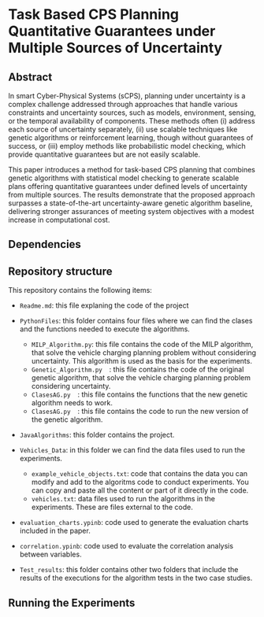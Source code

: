 # Task Based CPS Planning Quantitative Guarantees under Multiple Sources of Uncertainty

## Abstract
In smart Cyber-Physical Systems (sCPS), planning under uncertainty is a complex challenge addressed through approaches that handle various constraints and uncertainty sources, such as models, environment, sensing, or the temporal availability of components. These methods often (i) address each source of uncertainty separately, (ii) use scalable techniques like genetic algorithms or reinforcement learning, though without guarantees of success, or (iii) employ methods like probabilistic model checking, which provide quantitative guarantees but are not easily scalable.

This paper introduces a method for task-based CPS planning that combines genetic algorithms with statistical model checking to generate scalable plans offering quantitative guarantees under defined levels of uncertainty from multiple sources. The results demonstrate that the proposed approach surpasses a state-of-the-art uncertainty-aware genetic algorithm baseline, delivering stronger assurances of meeting system objectives with a modest increase in computational cost.

## Dependencies

## Repository structure
This repository contains the following items:
* `Readme.md`: this file explaning the code of the project
* `PythonFiles`: this folder contains four files where we can find the clases and the functions needed to execute the algorithms.  
  * `MILP_Algorithm.py`: this file contains the code of the MILP algorithm, that solve the vehicle charging planning problem without considering uncertainty. This algorithm is used as the basis for the experiments.
  * `Genetic_Algorithm.py  `: this file contains the code of the original genetic algorithm, that solve the vehicle charging planning problem considering uncertainty.
  * `ClasesAG.py  `: this file contains the functions that the new genetic algorithm needs to work.
  * `ClasesAG.py  `: this file contains the code to run the new version of the genetic algorithm.
* `JavaAlgorithms`: this folder contains the project.
*  `Vehicles_Data`: in this folder we can find the data files used to run the experiments.
    * `example_vehicle_objects.txt`: code that contains the data you can modify and add to the algoritms code to conduct experiments. You can copy and paste all the content or part of it directly in the code.
    * `vehicles.txt`: data files used to run the algorithms in the experiments. These are files external to the code.
    
* `evaluation_charts.ypinb`: code used to generate the evaluation charts included in the paper.
* `correlation.ypinb`: code used to evaluate the correlation analysis between variables.
* `Test_results`: this folder contains other two folders that include the results of the executions for the algorithm tests in the two case studies.



## Running the Experiments
